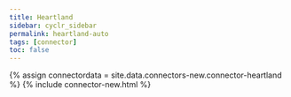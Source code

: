 ```yaml
---
title: Heartland
sidebar: cyclr_sidebar
permalink: heartland-auto
tags: [connector]
toc: false
---
```

{% assign connectordata = site.data.connectors-new.connector-heartland %}
{% include connector-new.html %}	